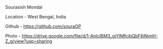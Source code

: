 Sourasish Mondal

Location - West Bengal, India

Github - https://github.com/souraOP

Photo - https://drive.google.com/file/d/1-AnlcIBM3_gjYIMfcibQbF6iNimH-Z_g/view?usp=sharing
